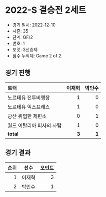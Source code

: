 # 2022-S 결승전 2세트

- 경기 일시: 2022-12-10
- 시즌: 35
- 단계: GF/2
- 번호: 1
- 포맷: 3선승제
- 점수 누적제: Game 2 of 2.





## 경기 진행

| 트랙 | 이재혁 | 박인수 |
|:---|---:|---:|
| 노르테유 전투비행장 | 1 | 0 |
| 노르테유 익스프레스 | 1 | 0 |
| 광산 위험한 제련소 | 0 | 1 |
| 월드 이탈리아 피사의 사탑 | 1 | 0 |
| __total__ | __3__ | __1__ |




## 경기 결과

| 순위 | 선수 | 포인트 |
|---:|:---:|---:|
| 1 | 이재혁 | 3 |
| 2 | 박인수 | 1 |

